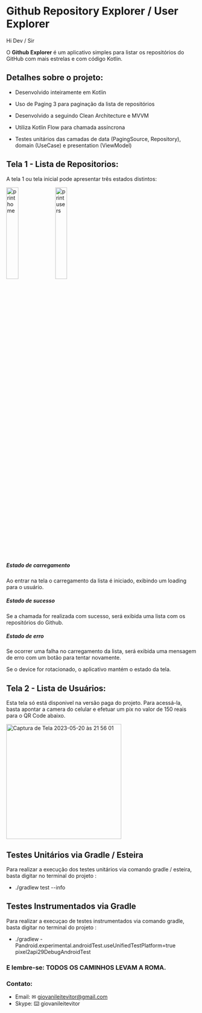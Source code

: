 # Github Repository Explorer / User Explorer

Hi Dev / Sir

O **Github Explorer** é um aplicativo simples para listar os repositórios do GitHub com mais estrelas e com código Kotlin.

## Detalhes sobre o projeto:

- Desenvolvido inteiramente em Kotlin

- Uso de Paging 3 para paginação da lista de repositórios

- Desenvolvido a seguindo Clean Architecture e MVVM

- Utiliza Kotlin Flow para chamada assíncrona

- Testes unitários das camadas de data (PagingSource, Repository), domain (UseCase) e presentation (ViewModel)

## Tela 1 - Lista de Repositorios:

A tela 1 ou tela inicial pode apresentar três estados distintos:

<img width=25% height=25% alt="print home" src="https://user-images.githubusercontent.com/27828713/239715949-4d260c65-c661-4a71-9d92-79a067f35397.jpeg">

<img width=25% height=25% alt="print users" src="https://user-images.githubusercontent.com/27828713/239716102-36a6f6ac-0d05-4ec6-85a0-04e7a9e8e813.jpeg">

##### Estado de carregamento

Ao entrar na tela o carregamento da lista é iniciado, exibindo um loading para o usuário.

##### Estado de sucesso

Se a chamada for realizada com sucesso, será exibida uma lista com os repositórios do Github.

##### Estado de erro

Se ocorrer uma falha no carregamento da lista, será exibida uma mensagem de erro com um botão para tentar novamente.

Se o device for rotacionado, o aplicativo mantém o estado da tela.


## Tela 2 - Lista de Usuários:

Esta tela só está disponivel na versão paga do projeto. Para acessá-la, basta apontar a camera do celular e efetuar um pix no valor de 150 reais para o QR Code abaixo.

<img width="305" alt="Captura de Tela 2023-05-20 às 21 56 01" src="https://github.com/giovanileitevitor/Test-Softteck/assets/27828713/c5c426c9-f086-433b-a4be-e6f4d2ce1ba2">



## Testes Unitários via Gradle / Esteira

Para realizar a execução dos testes unitários via comando gradle / esteira, basta digitar no terminal do projeto :
- ./gradlew test --info


## Testes Instrumentados via Gradle

Para realizar a execuçao de testes instrumentados via comando gradle, basta digitar no terminal do projeto :
- ./gradlew -Pandroid.experimental.androidTest.useUnifiedTestPlatform=true pixel2api29DebugAndroidTest


### E lembre-se: TODOS OS CAMINHOS LEVAM A ROMA.


### Contato:
- Email: ✉︎ giovanileitevitor@gmail.com
- Skype: ⌨️ giovanileitevitor